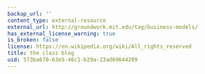 ```yaml
---
backup_url: ''
content_type: external-resource
external_url: http://groundwork.mit.edu/tag/business-models/
has_external_license_warning: true
is_broken: false
license: https://en.wikipedia.org/wiki/All_rights_reserved
title: the class blog
uid: 573ba670-63e5-46c1-b29a-23ad69644209
---
```

